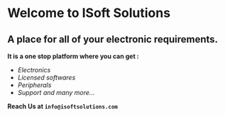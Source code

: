 # Welcome to ISoft Solutions

## A place for all of your electronic requirements.

**It is a one stop platform where you can get :**

- _Electronics_
- _Licensed softwares_
- _Peripherals_
- _Support and many more..._

**Reach Us at `info@isoftsolutions.com`**
